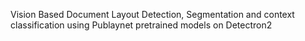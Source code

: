 Vision Based Document Layout Detection, Segmentation and context classification using Publaynet pretrained models on Detectron2
